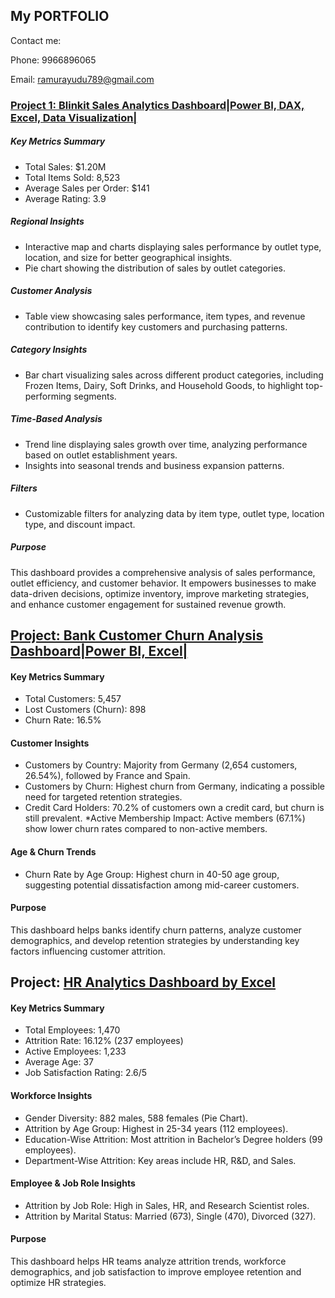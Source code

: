 ## My PORTFOLIO

Contact me:

Phone: 9966896065

Email: ramurayudu789@gmail.com


### [Project 1: Blinkit Sales Analytics Dashboard|Power BI, DAX, Excel, Data Visualization|](https://app.powerbi.com/links/RwAOPzWgpu?ctid=ffa76a2b-9b62-4b16-a12c-a940b0d587e7&pbi_source=linkShare)

##### Key Metrics Summary
* Total Sales: $1.20M
* Total Items Sold: 8,523
* Average Sales per Order: $141
* Average Rating: 3.9
##### Regional Insights
* Interactive map and charts displaying sales performance by outlet type, location, and size for better geographical insights.
* Pie chart showing the distribution of sales by outlet categories.
##### Customer Analysis
* Table view showcasing sales performance, item types, and revenue contribution to identify key customers and purchasing patterns.
##### Category Insights
* Bar chart visualizing sales across different product categories, including Frozen Items, Dairy, Soft Drinks, and Household Goods, to highlight top-performing segments.
##### Time-Based Analysis
* Trend line displaying sales growth over time, analyzing performance based on outlet establishment years.
* Insights into seasonal trends and business expansion patterns.
##### Filters
* Customizable filters for analyzing data by item type, outlet type, location type, and discount impact.
##### Purpose
This dashboard provides a comprehensive analysis of sales performance, outlet efficiency, and customer behavior. It empowers businesses to make data-driven decisions, optimize inventory, improve marketing strategies, and enhance customer engagement for sustained revenue growth.

## [Project: Bank Customer Churn Analysis Dashboard|Power BI, Excel|](https://app.powerbi.com/links/GvkcI2cEKC?ctid=ffa76a2b-9b62-4b16-a12c-a940b0d587e7&pbi_source=linkShare)

#### Key Metrics Summary
* Total Customers: 5,457
* Lost Customers (Churn): 898
* Churn Rate: 16.5%
#### Customer Insights
* Customers by Country: Majority from Germany (2,654 customers, 26.54%), followed by France and Spain.
* Customers by Churn: Highest churn from Germany, indicating a possible need for targeted retention strategies.
* Credit Card Holders: 70.2% of customers own a credit card, but churn is still prevalent.
*Active Membership Impact: Active members (67.1%) show lower churn rates compared to non-active members.
#### Age & Churn Trends
* Churn Rate by Age Group: Highest churn in 40-50 age group, suggesting potential dissatisfaction among mid-career customers.
#### Purpose
This dashboard helps banks identify churn patterns, analyze customer demographics, and develop retention strategies by understanding key factors influencing customer attrition.


## Project: [HR Analytics Dashboard by Excel](https://1drv.ms/x/c/1ea47a96be900876/ESDzBjGU0wJDqdmm324LTOIBPc6y2m8Hm2WpQvN4Cdukxg?e=FCwLtE)

#### Key Metrics Summary
* Total Employees: 1,470
* Attrition Rate: 16.12% (237 employees)
* Active Employees: 1,233
* Average Age: 37
* Job Satisfaction Rating: 2.6/5
#### Workforce Insights
* Gender Diversity: 882 males, 588 females (Pie Chart).
* Attrition by Age Group: Highest in 25-34 years (112 employees).
* Education-Wise Attrition: Most attrition in Bachelor’s Degree holders (99 employees).
* Department-Wise Attrition: Key areas include HR, R&D, and Sales.
#### Employee & Job Role Insights
* Attrition by Job Role: High in Sales, HR, and Research Scientist roles.
* Attrition by Marital Status: Married (673), Single (470), Divorced (327).
#### Purpose
This dashboard helps HR teams analyze attrition trends, workforce demographics, and job satisfaction to improve employee retention and optimize HR strategies.

